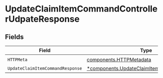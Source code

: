 # UpdateClaimItemCommandControllerUdpateResponse


## Fields

| Field                                                                                                   | Type                                                                                                    | Required                                                                                                | Description                                                                                             |
| ------------------------------------------------------------------------------------------------------- | ------------------------------------------------------------------------------------------------------- | ------------------------------------------------------------------------------------------------------- | ------------------------------------------------------------------------------------------------------- |
| `HTTPMeta`                                                                                              | [components.HTTPMetadata](../../models/components/httpmetadata.md)                                      | :heavy_check_mark:                                                                                      | N/A                                                                                                     |
| `UpdateClaimItemCommandResponse`                                                                        | [*components.UpdateClaimItemCommandResponse](../../models/components/updateclaimitemcommandresponse.md) | :heavy_minus_sign:                                                                                      | N/A                                                                                                     |